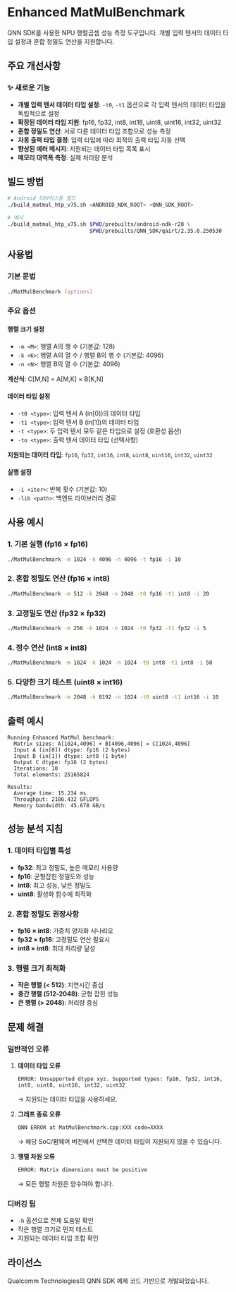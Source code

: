 # Enhanced MatMulBenchmark

QNN SDK를 사용한 NPU 행렬곱셈 성능 측정 도구입니다. 개별 입력 텐서의 데이터 타입 설정과 혼합 정밀도 연산을 지원합니다.

## 주요 개선사항

### ✨ 새로운 기능
- **개별 입력 텐서 데이터 타입 설정**: `-t0`, `-t1` 옵션으로 각 입력 텐서의 데이터 타입을 독립적으로 설정
- **확장된 데이터 타입 지원**: fp16, fp32, int8, int16, uint8, uint16, int32, uint32
- **혼합 정밀도 연산**: 서로 다른 데이터 타입 조합으로 성능 측정
- **자동 출력 타입 결정**: 입력 타입에 따라 최적의 출력 타입 자동 선택
- **향상된 에러 메시지**: 지원되는 데이터 타입 목록 표시
- **메모리 대역폭 측정**: 실제 처리량 분석

## 빌드 방법

```bash
# Android 디바이스용 빌드
./build_matmul_htp_v75.sh <ANDROID_NDK_ROOT> <QNN_SDK_ROOT>

# 예시
./build_matmul_htp_v75.sh $PWD/prebuilts/android-ndk-r28 \
                          $PWD/prebuilts/QNN_SDK/qairt/2.35.0.250530
```

## 사용법

### 기본 문법
```bash
./MatMulBenchmark [options]
```

### 주요 옵션

#### 행렬 크기 설정
- `-m <M>`: 행렬 A의 행 수 (기본값: 128)
- `-k <K>`: 행렬 A의 열 수 / 행렬 B의 행 수 (기본값: 4096)  
- `-n <N>`: 행렬 B의 열 수 (기본값: 4096)

**계산식**: C[M,N] = A[M,K] × B[K,N]

#### 데이터 타입 설정
- `-t0 <type>`: 입력 텐서 A (in[0])의 데이터 타입
- `-t1 <type>`: 입력 텐서 B (in[1])의 데이터 타입  
- `-t <type>`: 두 입력 텐서 모두 같은 타입으로 설정 (호환성 옵션)
- `-to <type>`: 출력 텐서 데이터 타입 (선택사항)

**지원되는 데이터 타입**: `fp16`, `fp32`, `int16`, `int8`, `uint8`, `uint16`, `int32`, `uint32`

#### 실행 설정
- `-i <iter>`: 반복 횟수 (기본값: 10)
- `-lib <path>`: 백엔드 라이브러리 경로

## 사용 예시

### 1. 기본 실행 (fp16 × fp16)
```bash
./MatMulBenchmark -m 1024 -k 4096 -n 4096 -t fp16 -i 10
```

### 2. 혼합 정밀도 연산 (fp16 × int8)
```bash
./MatMulBenchmark -m 512 -k 2048 -n 2048 -t0 fp16 -t1 int8 -i 20
```

### 3. 고정밀도 연산 (fp32 × fp32)
```bash
./MatMulBenchmark -m 256 -k 1024 -n 1024 -t0 fp32 -t1 fp32 -i 5
```

### 4. 정수 연산 (int8 × int8)
```bash
./MatMulBenchmark -m 1024 -k 1024 -n 1024 -t0 int8 -t1 int8 -i 50
```

### 5. 다양한 크기 테스트 (uint8 × int16)
```bash
./MatMulBenchmark -m 2048 -k 8192 -n 1024 -t0 uint8 -t1 int16 -i 10
```

## 출력 예시

```
Running Enhanced MatMul benchmark:
  Matrix sizes: A[1024,4096] × B[4096,4096] = C[1024,4096]
  Input A (in[0]) dtype: fp16 (2 bytes)
  Input B (in[1]) dtype: int8 (1 byte)
  Output C dtype: fp16 (2 bytes)
  Iterations: 10
  Total elements: 25165824

Results:
  Average time: 15.234 ms
  Throughput: 2186.432 GFLOPS
  Memory bandwidth: 45.678 GB/s
```

## 성능 분석 지침

### 1. 데이터 타입별 특성
- **fp32**: 최고 정밀도, 높은 메모리 사용량
- **fp16**: 균형잡힌 정밀도와 성능  
- **int8**: 최고 성능, 낮은 정밀도
- **uint8**: 활성화 함수에 최적화

### 2. 혼합 정밀도 권장사항
- **fp16 × int8**: 가중치 양자화 시나리오
- **fp32 × fp16**: 고정밀도 연산 필요시
- **int8 × int8**: 최대 처리량 달성

### 3. 행렬 크기 최적화
- **작은 행렬 (< 512)**: 지연시간 중심
- **중간 행렬 (512-2048)**: 균형 잡힌 성능
- **큰 행렬 (> 2048)**: 처리량 중심

## 문제 해결

### 일반적인 오류

1. **데이터 타입 오류**
   ```
   ERROR: Unsupported dtype xyz. Supported types: fp16, fp32, int16, int8, uint8, uint16, int32, uint32
   ```
   → 지원되는 데이터 타입을 사용하세요.

2. **그래프 종료 오류**
   ```
   QNN ERROR at MatMulBenchmark.cpp:XXX code=XXXX
   ```
   → 해당 SoC/펌웨어 버전에서 선택한 데이터 타입이 지원되지 않을 수 있습니다.

3. **행렬 차원 오류**
   ```
   ERROR: Matrix dimensions must be positive
   ```
   → 모든 행렬 차원은 양수여야 합니다.

### 디버깅 팁
- `-h` 옵션으로 전체 도움말 확인
- 작은 행렬 크기로 먼저 테스트
- 지원되는 데이터 타입 조합 확인

## 라이선스

Qualcomm Technologies의 QNN SDK 예제 코드 기반으로 개발되었습니다. 